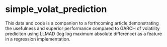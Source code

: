 # simple_volat_prediction

This data and code is a companion to a forthcoming article demonstrating the usefulness and superior performance compared to GARCH of volatility prediciton using LLMAD (log log maximum absolute difference) as a feature in a regression implementation.